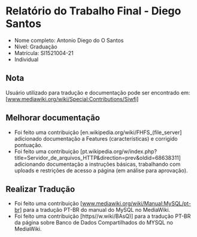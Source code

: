 # Relatório do Trabalho Final - Diego Santos

* Nome completo: Antonio Diego do O Santos
* Nível: Graduação
* Matrícula: SI1521004-21          
* Individual

## Nota

Usuário utilizado para tradução e documentação pode ser encontrado em: [www.mediawiki.org/wiki/Special:Contributions/Siwfi]

## Melhorar documentação

* Foi feito uma contribuição [en.wikipedia.org/wiki/FHFS_(file_server] adicionado documentação a Features (características) e corrigido pontuação.
* Foi feito  uma contribuição [pt.wikipedia.org/w/index.php?title=Servidor_de_arquivos_HTTP&direction=prev&oldid=68638311] adicionando documentação a instruções básicas, trabalhando com uploads e restrições de acesso a página (em análise para aprovação).

## Realizar Tradução

* Foi feito uma contribuição [www.mediawiki.org/wiki/Manual:MySQL/pt-br] para a tradução PT-BR do manual do MySQL no MediaWiki.
* Foi feito  uma contribuição [https//w.wiki/BAsQ)] para a tradução PT-BR da página sobre Banco de Dados Compartilhados do MYSQL no MediaWiki.

